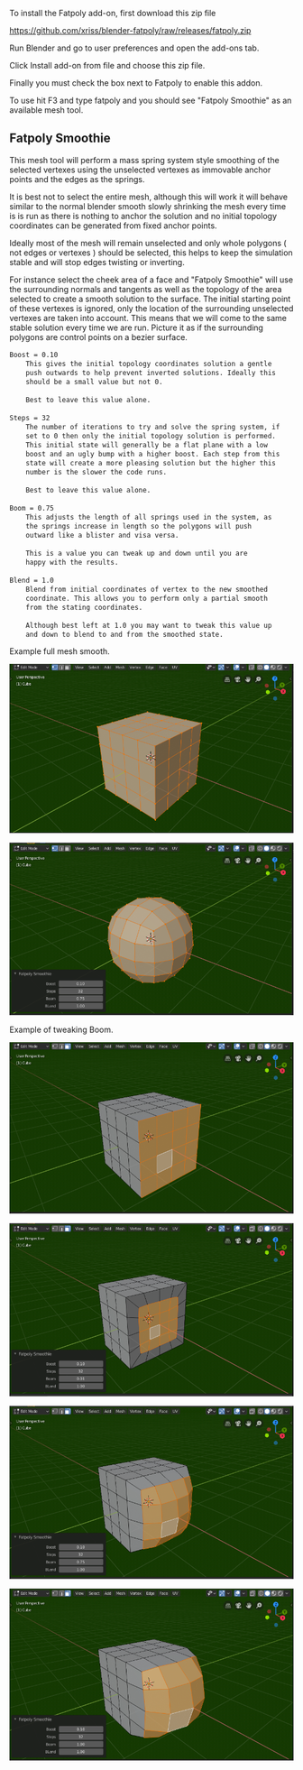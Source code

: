 
To install the Fatpoly add-on, first download this zip file

https://github.com/xriss/blender-fatpoly/raw/releases/fatpoly.zip

Run Blender and go to user preferences and open the add-ons tab.

Click Install add-on from file and choose this zip file.

Finally you must check the box next to Fatpoly to enable this addon.


To use hit F3 and type fatpoly and you should see "Fatpoly Smoothie" as 
an available mesh tool.


## Fatpoly Smoothie

This mesh tool will perform a mass spring system style smoothing of the 
selected vertexes using the unselected vertexes as immovable anchor 
points and the edges as the springs.

It is best not to select the entire mesh, although this will work it 
will behave similar to the normal blender smooth slowly shrinking the 
mesh every time is is run as there is nothing to anchor the solution 
and no initial topology coordinates can be generated from fixed anchor 
points.

Ideally most of the mesh will remain unselected and only whole polygons 
( not edges or vertexes ) should be selected, this helps to keep the 
simulation stable and will stop edges twisting or inverting.

For instance select the cheek area of a face and "Fatpoly Smoothie" 
will use the surrounding normals and tangents as well as the topology 
of the area selected to create a smooth solution to the surface. The 
initial starting point of these vertexes is ignored, only the location 
of the surrounding unselected vertexes are taken into account. This 
means that we will come to the same stable solution every time we are 
run. Picture it as if the surrounding polygons are control points on a 
bezier surface.

	Boost = 0.10 
		This gives the initial topology coordinates solution a gentle 
		push outwards to help prevent inverted solutions. Ideally this 
		should be a small value but not 0.
		
		Best to leave this value alone.
		
	Steps = 32
		The number of iterations to try and solve the spring system, if 
		set to 0 then only the initial topology solution is performed. 
		This initial state will generally be a flat plane with a low 
		boost and an ugly bump with a higher boost. Each step from this 
		state will create a more pleasing solution but the higher this 
		number is the slower the code runs.

		Best to leave this value alone.
		
	Boom = 0.75
		This adjusts the length of all springs used in the system, as 
		the springs increase in length so the polygons will push 
		outward like a blister and visa versa.
		
		This is a value you can tweak up and down until you are 
		happy with the results.

	Blend = 1.0
		Blend from initial coordinates of vertex to the new smoothed 
		coordinate. This allows you to perform only a partial smooth 
		from the stating coordinates.

		Although best left at 1.0 you may want to tweak this value up 
		and down to blend to and from the smoothed state. 


Example full mesh smooth.

![fullsmooth0](/imgs/fullsmooth0.png)

![fullsmooth1](/imgs/fullsmooth1.png)

Example of tweaking Boom.

![sidesmooth0](/imgs/sidesmooth0.png)

![sidesmooth1](imgs/sidesmooth1.png)

![sidesmooth2](imgs/sidesmooth2.png)

![sidesmooth3](imgs/sidesmooth3.png)
